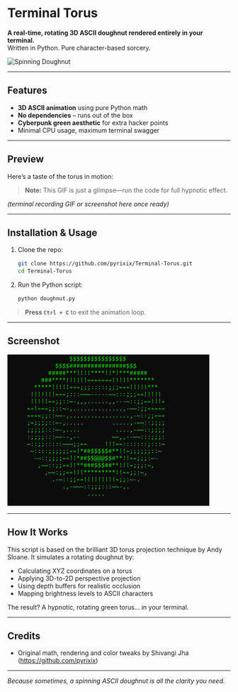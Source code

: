 # Terminal Torus

**A real-time, rotating 3D ASCII doughnut rendered entirely in your terminal.**  
Written in Python. Pure character-based sorcery.

![Spinning Doughnut](https://github.com/YOUR_USERNAME/Terminal-Torus/assets/preview.gif)

---

## Features

- **3D ASCII animation** using pure Python math
- **No dependencies** – runs out of the box
- **Cyberpunk green aesthetic** for extra hacker points
- Minimal CPU usage, maximum terminal swagger

---

## Preview

Here’s a taste of the torus in motion:

> **Note:** This GIF is just a glimpse—run the code for full hypnotic effect.

*(terminal recording GIF or screenshot here once ready)*

---

## Installation & Usage

1. Clone the repo:
   ```bash
   git clone https://github.com/pyrixix/Terminal-Torus.git
   cd Terminal-Torus
   ```

2. Run the Python script:
   ```bash
   python doughnut.py
   ```

> **Press `Ctrl + C`** to exit the animation loop.

---

## Screenshot

![screenshot](screenshot.png)

---

## How It Works

This script is based on the brilliant 3D torus projection technique by Andy Sloane. It simulates a rotating doughnut by:
- Calculating XYZ coordinates on a torus
- Applying 3D-to-2D perspective projection
- Using depth buffers for realistic occlusion
- Mapping brightness levels to ASCII characters

The result? A hypnotic, rotating green torus... in your terminal.

---

## Credits

- Original math, rendering and color tweaks by Shivangi Jha (https://github.com/pyrixix)


---

*Because sometimes, a spinning ASCII doughnut is all the clarity you need.*
